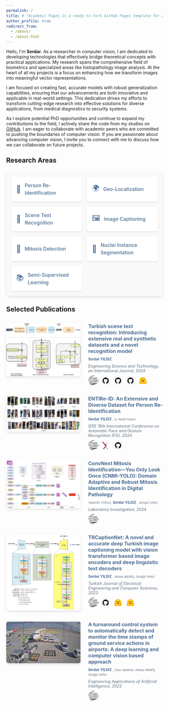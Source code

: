 ```yaml
---
permalink: /
title: # "Academic Pages is a ready-to-fork GitHub Pages template for academic personal websites"
author_profile: true
redirect_from: 
  - /about/
  - /about.html
---
```



<style>
.selected-publications {
  display: flex;
  flex-direction: column;
  gap: 2rem;
  margin-top: 2rem;
}

.publication {
  display: flex;
  align-items: flex-start;
  gap: 1.5rem;
}

.publication-image img {
  width: 15rem;
  height: auto;
  border-radius: 8px;
  box-shadow: 0 4px 8px rgba(0, 0, 0, 0.1);
}

.publication-info {
  flex: 1;
}

.publication-info h3 {
  margin: 0;
  font-size: 1.0rem;
  color: #4B6D93;
}

.publication-info p {
  margin: 0.5rem 0;
  font-size: 0.8rem;
  color: #607080;
}

.publication-links {
  display: flex;
  align-items: center;
  gap: 0.5rem;
}

.publication-links a {
  display: inline-flex;
  align-items: center;
  justify-content: center;
  width: 32px;
  height: 32px;
  border-radius: 50%;
  background-color: #f4f4f4;
  transition: transform 0.2s ease, background-color 0.2s ease;
}

.publication-links a img {
  width: 32px;
  height: 32px;
}

.publication-links a:hover {
  transform: scale(1.1);
  background-color: #e0e0e0;
}

/* Ensure SVG has no white background */
.publication-links a img.icon {
  background-color: transparent; /* Ensure the background is transparent */
  border-radius: 50%; /* If you want a circular icon */
}

/* Optional: Adjust the size and alignment if needed */
.publication-links a img {
  width: 32px;
  height: 32px;
  object-fit: contain; /* Ensure the SVG scales properly */
}

/* Bold and larger font size for your name */
.publication-info strong {
  font-size: 0.7rem; /* Slightly larger font */
  font-weight: bold;
  color: #4B6D93; /* Highlight color */
  display: inline; /* Ensure inline display */
}

/* Smaller font size for co-authors */
.publication-info .co-authors {
  font-size: 0.6rem; /* Smaller size */
  color: #607080; /* Subtle gray color */
  display: inline; /* Ensure inline display */
}

.research-areas {
  display: grid;
  grid-template-columns: repeat(auto-fit, minmax(200px, 1fr));
  gap: 1rem;
  margin-top: 1.5rem;
  padding: 1rem;
  background-color: #f9f9f9; /* Subtle background */
  border-radius: 12px; /* Rounded corners */
  box-shadow: 0 4px 8px rgba(0, 0, 0, 0.1); /* Subtle shadow */
}

.area {
  display: flex;
  align-items: center; /* Aligns icons and text */
  gap: 0.75rem;
  background-color: #ffffff; /* White cards */
  padding: 1rem;
  border-radius: 8px;
  box-shadow: 0 2px 4px rgba(0, 0, 0, 0.1); /* Subtle shadow */
  transition: transform 0.2s ease, box-shadow 0.2s ease;
  text-decoration: none !important; /* Ensure no underlines */
  color: inherit !important; /* Inherit the text color */
}

.area:hover {
  transform: scale(1.05); /* Slight zoom on hover */
  box-shadow: 0 4px 8px rgba(0, 0, 0, 0.2); /* Enhanced shadow on hover */
  background-color: #f0f0f0; /* Slightly highlighted background */
}

.area p {
  margin: 0;
  font-size: 1rem;
  font-weight: 500;
  color: #4B6D93; /* Consistent highlight color */
  line-height: 1.5; /* Improves vertical alignment */
  text-decoration: none !important; /* Removes underline on links inside p */
}

.icon {
  font-size: 1.5rem; /* Larger icon size */
  color: #4B6D93; /* Highlight color */
}

</style>



Hello, I'm **Serdar**. As a researcher in computer vision, I am dedicated to developing technologies that effectively bridge theoretical concepts with practical applications. My research spans the comprehensive field of biometrics and specialized areas like histopathology image analysis. At the heart of all my projects is a focus on enhancing how we transform images into meaningful vector representations.

I am focused on creating fast, accurate models with robust generalization capabilities, ensuring that our advancements are both innovative and applicable in real-world settings. This dedication drives my efforts to transform cutting-edge research into effective solutions for diverse applications, from medical diagnostics to security systems.

As I explore potential PhD opportunities and continue to expand my contributions to the field, I actively share the code from my studies on [GitHub](https://github.com/serdaryildiz). I am eager to collaborate with academic peers who are committed to pushing the boundaries of computer vision. If you are passionate about advancing computer vision, I invite you to connect with me to discuss how we can collaborate on future projects.



## Research Areas

<div class="research-areas">
  <a href="/research-areas/#person-reid" class="area">
    <span class="icon">👤</span>
    <p>Person Re-Identification</p>
  </a>
  <a href="/research-areas/#geo-localization" class="area">
    <span class="icon">🌍</span>
    <p>Geo-Localization</p>
  </a>
  <a href="/research-areas/#scene-text-recognition" class="area">
    <span class="icon">📝</span>
    <p>Scene Text Recognition</p>
  </a>
  <a href="/research-areas/#image-captioning" class="area">
    <span class="icon">🖼️</span>
    <p>Image Captioning</p>
  </a>
  <a href="/research-areas/#mitosis-detection" class="area">
    <span class="icon">🧬</span>
    <p>Mitosis Detection</p>
  </a>
  <a href="/research-areas/#nuclei-instance-segmentation" class="area">
    <span class="icon">🔬</span>
    <p>Nuclei Instance Segmentation</p>
  </a>
  <a href="/research-areas/#semi-supervised-learning" class="area">
    <span class="icon">📚</span>
    <p>Semi-Supervised Learning</p>
  </a>
</div>




## Selected Publications

<div class="selected-publications">
  
  <div class="publication">
    <div class="publication-image">
      <img src="selected_publications/turkish-scene-text-recognition.png" alt="Paper 1 Image">
    </div>
    <div class="publication-info">
      <h3>Turkish scene text recognition: Introducing extensive real and synthetic datasets and a novel recognition model</h3>
        <p>
          <strong>Serdar YILDIZ</strong> 
        </p>
      <p><em>Engineering Science and Technology, an International Journal, 2024</em></p>
      <div class="publication-links">
        <a href="https://www.sciencedirect.com/science/article/pii/S2215098624002672" target="_blank" title="Paper">
          <img src="images/paper.png" alt="Paper Icon" class="icon">
        </a>
        <a href="https://github.com/serdaryildiz/MViT-TR" target="_blank" title="GitHub">
          <img src="images/github.png" alt="GitHub Icon" class="icon">
        </a>
        <a href="https://github.com/serdaryildiz/TS-TR" target="_blank" title="GitHub">
          <img src="images/github.png" alt="GitHub Icon" class="icon">
        </a>
        <a href="https://github.com/serdaryildiz/STS-TR" target="_blank" title="GitHub">
          <img src="images/github.png" alt="GitHub Icon" class="icon">
        </a>
        <a href="https://huggingface.co/spaces/serdaryildiz/MViT-TR" target="_blank" title="HuggingFace">
          <img src="images/huggingface.png" alt="HuggingFace Icon" class="icon">
        </a>
      </div>
    </div>
  </div>
    <div class="publication">
    <div class="publication-image">
      <img src="selected_publications/entireid.png" alt="Paper 1 Image">
    </div>
    <div class="publication-info">
      <h3>ENTIRe-ID: An Extensive and Diverse Dataset for Person Re-Identification</h3>
        <p>
          <strong>Serdar YILDIZ</strong> 
           <span class="co-authors">, A. Nezih Kasım</span>
        </p>
      <p><em>IEEE 18th International Conference on Automatic Face and Gesture Recognition (FG), 2024</em></p>
      <div class="publication-links">
        <a href="https://ieeexplore.ieee.org/abstract/document/10581945" target="_blank" title="Paper">
          <img src="images/paper.png" alt="Paper Icon" class="icon">
        </a>
        <a href="https://arxiv.org/pdf/2405.20465" target="_blank" title="Arxiv">
          <img src="images/arxiv.png" alt="Paper Icon" class="icon">
        </a>
        <a href="https://serdaryildiz.github.io/ENTIRe-ID/" target="_blank" title="GitHub">
          <img src="images/github.png" alt="GitHub Icon" class="icon">
        </a>
      </div>
    </div>
  </div>
  <div class="publication">
    <div class="publication-image">
      <img src="selected_publications/cnmi-yolo.png" alt="Paper 1 Image">
    </div>
    <div class="publication-info">
      <h3>ConvNext Mitosis Identification—You Only Look Once (CNMI-YOLO): Domain Adaptive and Robust Mitosis Identification in Digital Pathology</h3>
        <p>
          <span class="co-authors">Yasemin TOPUZ, </span>
          <strong>Serdar YILDIZ</strong> 
          <span class="co-authors">, Songül VARLI</span>
        </p>
      <p><em>Laboratory Investigation, 2024</em></p>
      <div class="publication-links">
        <a href="https://www.sciencedirect.com/science/article/abs/pii/S0023683724018087" target="_blank" title="Paper">
          <img src="images/paper.png" alt="Paper Icon" class="icon">
        </a>
      </div>
    </div>
  </div>
  <div class="publication">
    <div class="publication-image">
      <img src="selected_publications/trcaptionnet.png" alt="Paper 1 Image">
    </div>
    <div class="publication-info">
      <h3>TRCaptionNet: A novel and accurate deep Turkish image captioning model with vision transformer based image encoders and deep linguistic text decoders</h3>
        <p>
          <strong>Serdar YILDIZ</strong> 
          <span class="co-authors">, Abbas MEMİŞ, Songül VARLI</span>
        </p>
      <p><em>Turkish Journal of Electrical Engineering and Computer Sciences, 2023</em></p>
      <div class="publication-links">
        <a href="https://journals.tubitak.gov.tr/elektrik/vol31/iss6/11/" target="_blank" title="Paper">
          <img src="images/paper.png" alt="Paper Icon" class="icon">
        </a>
        <a href="https://github.com/serdaryildiz/TRCaptionNet" target="_blank" title="GitHub">
          <img src="images/github.png" alt="GitHub Icon" class="icon">
        </a>
        <a href="https://huggingface.co/spaces/serdaryildiz/TRCaptionNet" target="_blank" title="HuggingFace">
          <img src="images/huggingface.png" alt="HuggingFace Icon" class="icon">
        </a>
        <a href="https://huggingface.co/spaces/serdaryildiz/TRCaptionNet-TasvirEt" target="_blank" title="HuggingFace">
          <img src="images/huggingface.png" alt="HuggingFace Icon" class="icon">
        </a>
      </div>
    </div>
  </div>
    <div class="publication">
    <div class="publication-image">
      <img src="selected_publications/turnaround.png" alt="Paper 1 Image">
    </div>
    <div class="publication-info">
      <h3>A turnaround control system to automatically detect and monitor the time stamps of ground service actions in airports: A deep learning and computer vision based approach</h3>
        <p>
          <strong>Serdar YILDIZ</strong> 
          <span class="co-authors">, Onur Aydemir, Abbas MEMİŞ, Songül VARLI</span>
        </p>
      <p><em>Engineering Applications of Artificial Intelligence, 2022</em></p>
      <div class="publication-links">
        <a href="https://www.sciencedirect.com/science/article/pii/S0952197622002056" target="_blank" title="Paper">
          <img src="images/paper.png" alt="Paper Icon" class="icon">
        </a>
      </div>
    </div>
  </div>
  

</div>











